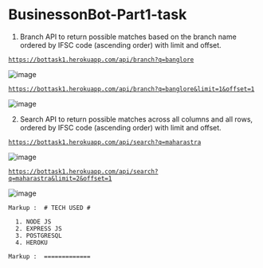# BusinessonBot-Part1-task
1. Branch API to return possible matches based on the branch name ordered by IFSC code (ascending order) with limit and offset.

[ ```https://bottask1.herokuapp.com/api/branch?q=banglore```](https://bottask1.herokuapp.com/api/branch?q=banglore)

![image](https://user-images.githubusercontent.com/79851078/170859201-74b8938f-ab07-4619-9465-2b6419e80baf.png)

[```https://bottask1.herokuapp.com/api/branch?q=banglore&limit=1&offset=1```](https://bottask1.herokuapp.com/api/branch?q=banglore&limit=1&offset=1)

![image](https://user-images.githubusercontent.com/79851078/170859257-b457aeb0-048e-4a91-b9ed-c9d8e5da7743.png)

2. Search API to return possible matches across all columns and all rows, ordered by IFSC code (ascending order) with limit and offset.

[```https://bottask1.herokuapp.com/api/search?q=maharastra```](https://bottask1.herokuapp.com/api/search?q=MAHARASTRA)

![image](https://user-images.githubusercontent.com/79851078/170859348-9cd3b15e-43c7-4cfe-b331-870c00c2cdee.png)

[```https://bottask1.herokuapp.com/api/search?q=maharastra&limit=2&offset=1```](https://bottask1.herokuapp.com/api/search?q=MAHARASTRA&limit=2&offset=1)

![image](https://user-images.githubusercontent.com/79851078/170859379-42188c2e-31e9-4cd9-ba49-b676a1a57a6a.png)



```
Markup :  # TECH USED #

  1. NODE JS
  2. EXPRESS JS
  3. POSTGRESQL
  4. HEROKU

Markup :  =============
